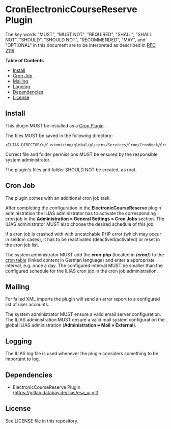 # CronElectronicCourseReserve Plugin

The key words "MUST", "MUST NOT", "REQUIRED", "SHALL", "SHALL NOT", "SHOULD",
"SHOULD NOT", "RECOMMENDED", "MAY", and "OPTIONAL"
in this document are to be interpreted as described in
[RFC 2119](https://www.ietf.org/rfc/rfc2119.txt).

**Table of Contents**

* [Install](#install)
* [Cron Job](#cron-job)
* [Mailing](#mailing)
* [Logging](#logging)
* [Dependencies](#dependencies)
* [License](#license)

## Install

This plugin MUST be installed as a
[Cron Plugin](https://www.ilias.de/docu/goto_docu_pg_56994_42.html).

The files MUST be saved in the following directory:

	<ILIAS_DIRECTORY>/Customizing/global/plugins/Services/Cron/CronHook/CronElectronicCourseReserve

Correct file and folder permissions MUST be
ensured by the responsible system administrator.

The plugin's files and folder SHOULD NOT be created, 
as root. 

## Cron Job

The plugin comes with an additional cron job task.

After completing the configuration in the **ElectronicCourseReserve**
plugin administration the ILIAS administrator has to
activate the corresponding cron job in the
**Administration » General Settings » Cron Jobs** section.
The ILIAS administrator MUST also choose the desired
schedule of this job.

If a cron job is crashed with with uncatchable
PHP error (which may occur in seldom cases), it has to
be reactivated (deactived/activated) or reset in
the cron job list.

The system administrator MUST add the **cron.php**
(located in **<ILIAS>/cron/**) to the
[cron table](https://wiki.ubuntuusers.de/Cron/)
(linked content in German language) and enter a appropriate
interval, e.g. once a day. The configured interval
MUST be smaller than the configured schedule for the
ILIAS cron job in the cron job administration.

## Mailing

For failed XML imports the plugin will send an error
report to a configured list of user accounts.

The system administrator MUST ensure a valid email server
configuration.
The ILIAS administration MUST ensure a valid mail system
configuration the global ILIAS administration
(**Administration » Mail » External**).

## Logging

The ILIAS log file is used whenever the plugin considers something
to be important to log.

## Dependencies

* ElectronicCourseReserve Plugin (https://gitlab.databay.de/ilias/esa_ui.git)

## License

See LICENSE file in this repository.
